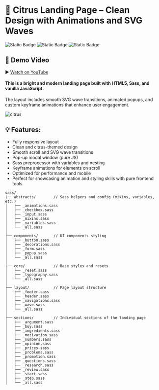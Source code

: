 # 🍋 Citrus Landing Page – Clean Design with Animations and SVG Waves


![Static Badge](https://img.shields.io/badge/JavaScript-89023e?style=flat&logo=javascript&logoColor=fff)
![Static Badge](https://img.shields.io/badge/HTML%205-89023e?style=flat&logo=html5&logoColor=fff)
![Static Badge](https://img.shields.io/badge/SASS-89023e?style=flat&logo=sass&logoColor=fff)

## 🔗 Demo Video

▶️ [Watch on YouTube]([https://www.youtube.com/watch?v=ТВОЙ_КОД](https://youtu.be/rM7m6U3Ms4Y))  
 
#### This is a bright and modern landing page built with HTML5, Sass, and vanilla JavaScript.
The layout includes smooth SVG wave transitions, animated popups, and custom keyframe animations that enhance user engagement.

![citrus](https://github.com/user-attachments/assets/e2c5ead7-8f88-4c48-be0d-30aa417e05d8)



## 💡 Features:

- Fully responsive layout
- Clean and citrus-themed design
- Smooth scroll and SVG wave transitions
- Pop-up modal window (pure JS)
- Sass preprocessor with variables and nesting
- Keyframe animations for elements on scroll
- Optimized for performance and mobile
- Perfect for showcasing animation and styling skills with pure frontend tools.   

```
sass/
├── abstracts/        // Sass helpers and config (mixins, variables, etc.)
│   ├── _animations.sass
│   ├── _checkbox.sass
│   ├── _input.sass
│   ├── _mixins.sass
│   ├── _variables.sass
│   └── _all.sass
│
├── components/       // UI components styling
│   ├── _button.sass
│   ├── _decorations.sass
│   ├── _form.sass
│   ├── _popup.sass
│   └── _all.sass
│
├── core/             // Base styles and resets
│   ├── _reset.sass
│   ├── _typography.sass
│   └── _all.sass
│
├── layout/           // Page layout structure
│   ├── _footer.sass
│   ├── _header.sass
│   ├── _navigations.sass
│   ├── _wave.sass
│   └── _all.sass
│
├── sections/         // Individual sections of the landing page
│   ├── _argument.sass
│   ├── _buy.sass
│   ├── _ingredients.sass
│   ├── _motivation.sass
│   ├── _numbers.sass
│   ├── _opinion.sass
│   ├── _prices.sass
│   ├── _problems.sass
│   ├── _promotion.sass
│   ├── _questions.sass
│   ├── _research.sass
│   ├── _review.sass
│   ├── _start.sass
│   ├── _step.sass
│   └── _all.sass

```
